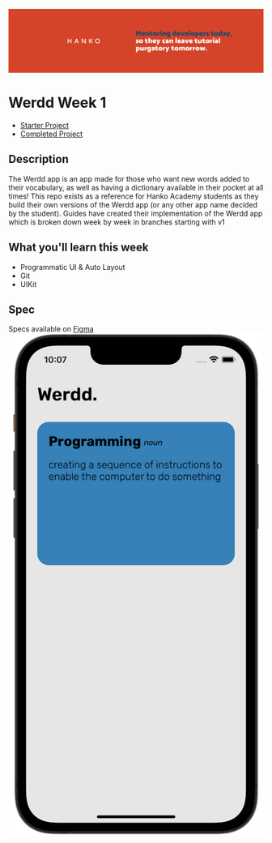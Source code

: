 ![Hanko Banner](Documentation/Banner.png)
# Werdd Week 1
 - [Starter Project](Starter/Werdd)
 - [Completed Project](Complete/Werdd)
 
## Description
The Werdd app is an app made for those who want new words added to their vocabulary, as well as having a dictionary available in their pocket at all times!
This repo exists as a reference for Hanko Academy students as they build their own versions of the Werdd app (or any other app name decided by the student). Guides have created their implementation of the Werdd app which is broken down week by week in branches starting with v1 

## What you'll learn this week
* Programmatic UI & Auto Layout
* Git 
* UIKit

## Spec
Specs available on [Figma](https://www.figma.com/file/0PAmaT9MU2bhfM8ef0zBVE/Practice-Project-Designs?node-id=1508%3A4430)
![Spec](Documentation/Week1Design.png)
